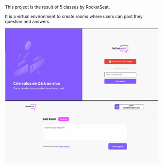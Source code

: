 This project is the result of 5 classes by RocketSeat.

It is a virtual environment to create rooms where users can post they question and answers.

![Preview](https://github.com/wbhaese/NextLevelWeek_ReactJS/blob/master/preview.jpg)
